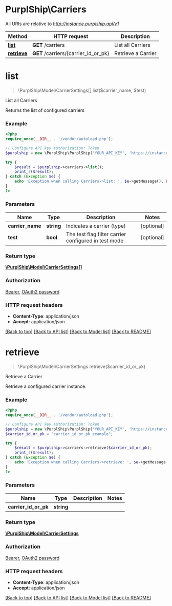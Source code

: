 # PurplShip\Carriers

All URIs are relative to *http://instance.purplship.api/v1*

Method | HTTP request | Description
------------- | ------------- | -------------
[**list**](Carriers.md#list) | **GET** /carriers | List all Carriers
[**retrieve**](Carriers.md#retrieve) | **GET** /carriers/{carrier_id_or_pk} | Retrieve a Carrier


# **list**
> \PurplShip\Model\CarrierSettings[] list($carrier_name, $test)

List all Carriers

Returns the list of configured carriers

### Example
```php
<?php
require_once(__DIR__ . '/vendor/autoload.php');

// Configure API key authorization: Token
$purplship = new \PurplShip\PurplShip('YOUR_API_KEY', 'https://instance.purplship.api/v1');

try {
    $result = $purplship->carriers->list();
    print_r($result);
} catch (Exception $e) {
    echo 'Exception when calling Carriers->list: ', $e->getMessage(), PHP_EOL;
}
?>
```

### Parameters

Name | Type | Description  | Notes
------------- | ------------- | ------------- | -------------
 **carrier_name** | **string**| Indicates a carrier (type) | [optional]
 **test** | **bool**| The test flag filter carrier configured in test mode | [optional]

### Return type

[**\PurplShip\Model\CarrierSettings[]**](../Model/CarrierSettings.md)

### Authorization

[Bearer](../../README.md#Bearer), [OAuth2 password](../../README.md#oauth2-password)

### HTTP request headers

 - **Content-Type**: application/json
 - **Accept**: application/json

[[Back to top]](#) [[Back to API list]](../../README.md#documentation-for-api-endpoints) [[Back to Model list]](../../README.md#documentation-for-models) [[Back to README]](../../README.md)

# **retrieve**
> \PurplShip\Model\CarrierSettings retrieve($carrier_id_or_pk)

Retrieve a Carrier

Retrieve a configured carrier instance.

### Example
```php
<?php
require_once(__DIR__ . '/vendor/autoload.php');

// Configure API key authorization: Token
$purplship = new \PurplShip\PurplShip('YOUR_API_KEY', 'https://instance.purplship.api/v1');
$carrier_id_or_pk = "carrier_id_or_pk_example";

try {
    $result = $purplship->carriers->retrieve($carrier_id_or_pk);
    print_r($result);
} catch (Exception $e) {
    echo 'Exception when calling Carriers->retrieve: ', $e->getMessage(), PHP_EOL;
}
?>
```

### Parameters

Name | Type | Description  | Notes
------------- | ------------- | ------------- | -------------
 **carrier_id_or_pk** | **string**|  |

### Return type

[**\PurplShip\Model\CarrierSettings**](../Model/CarrierSettings.md)

### Authorization

[Bearer](../../README.md#Bearer), [OAuth2 password](../../README.md#oauth2-password)

### HTTP request headers

 - **Content-Type**: application/json
 - **Accept**: application/json

[[Back to top]](#) [[Back to API list]](../../README.md#documentation-for-api-endpoints) [[Back to Model list]](../../README.md#documentation-for-models) [[Back to README]](../../README.md)

